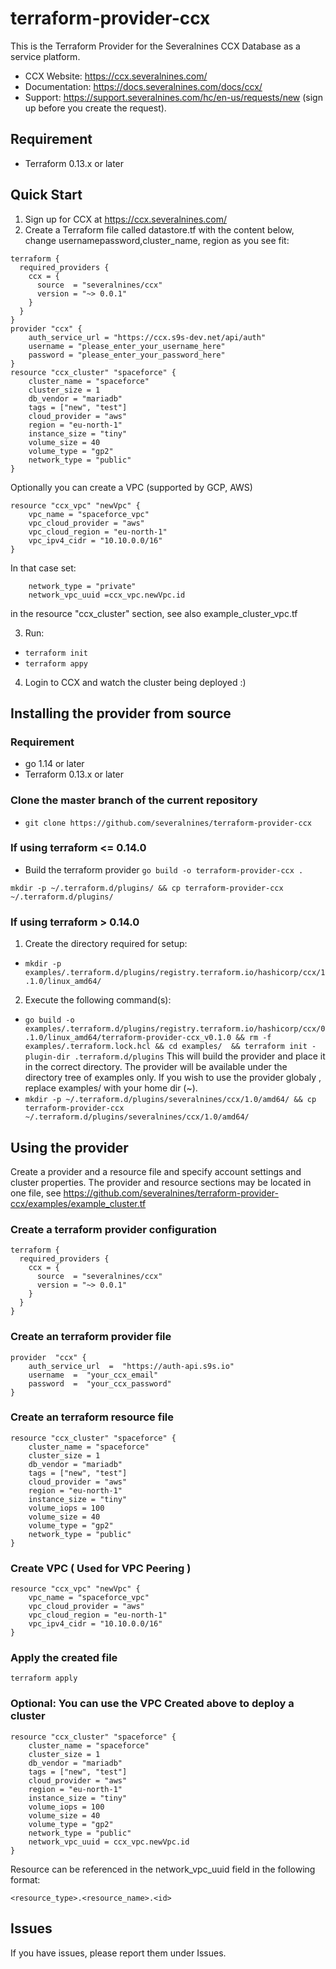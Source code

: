 
# terraform-provider-ccx

This is the Terraform Provider for the Severalnines CCX Database as a service platform.
- CCX Website: https://ccx.severalnines.com/
- Documentation: https://docs.severalnines.com/docs/ccx/
- Support: https://support.severalnines.com/hc/en-us/requests/new (sign up before you create the request).

## Requirement
- Terraform 0.13.x or later

## Quick Start
1. Sign up for CCX at https://ccx.severalnines.com/
2. Create a Terraform file called datastore.tf with the content below, change usernamepassword,cluster_name, region as you see fit:
```
terraform {
  required_providers {
    ccx = {
      source  = "severalnines/ccx"
      version = "~> 0.0.1"
    }
  }
}
provider "ccx" {
    auth_service_url = "https://ccx.s9s-dev.net/api/auth"
    username = "please_enter_your_username_here"
    password = "please_enter_your_password_here"
}
resource "ccx_cluster" "spaceforce" {
    cluster_name = "spaceforce"
    cluster_size = 1
    db_vendor = "mariadb"
    tags = ["new", "test"]
    cloud_provider = "aws"
    region = "eu-north-1"
    instance_size = "tiny"
    volume_size = 40
    volume_type = "gp2"
    network_type = "public"
}
```
Optionally you can create a VPC (supported by GCP, AWS)
```
resource "ccx_vpc" "newVpc" {
    vpc_name = "spaceforce_vpc"
    vpc_cloud_provider = "aws"
    vpc_cloud_region = "eu-north-1"
    vpc_ipv4_cidr = "10.10.0.0/16"
}
```
In that case set:
```
    network_type = "private"
    network_vpc_uuid =ccx_vpc.newVpc.id
```
in the resource "ccx_cluster" section, see also example_cluster_vpc.tf

3. Run:
  * `terraform init`
  * `terraform appy`

4. Login to CCX and watch the cluster being deployed :)

## Installing the provider from source
### Requirement
- go 1.14 or later
- Terraform 0.13.x or later

### Clone the master branch of the current repository
 - `git clone https://github.com/severalnines/terraform-provider-ccx`
 
### If using terraform <= 0.14.0

 - Build the terraform provider
`go build -o terraform-provider-ccx .`

`mkdir -p ~/.terraform.d/plugins/ && cp terraform-provider-ccx ~/.terraform.d/plugins/`

### If using terraform > 0.14.0
1. Create the directory required for setup: 
- `mkdir -p examples/.terraform.d/plugins/registry.terraform.io/hashicorp/ccx/1.1.0/linux_amd64/`
2. Execute the following command(s): 
- `go build -o examples/.terraform.d/plugins/registry.terraform.io/hashicorp/ccx/0.1.0/linux_amd64/terraform-provider-ccx_v0.1.0 && rm -f examples/.terraform.lock.hcl && cd examples/  && terraform init -plugin-dir .terraform.d/plugins`
This will build the provider and place it in the correct directory. The provider will be available under the directory tree of examples only. If you wish to use the provider globaly , replace examples/ with your home dir (~).
- `mkdir -p ~/.terraform.d/plugins/severalnines/ccx/1.0/amd64/ && cp terraform-provider-ccx ~/.terraform.d/plugins/severalnines/ccx/1.0/amd64/`

## Using the provider

Create a provider and a resource file and specify account settings and cluster properties. The provider and resource sections may be located in one file, see https://github.com/severalnines/terraform-provider-ccx/examples/example_cluster.tf
### Create a terraform provider configuration
```
terraform {
  required_providers {
    ccx = {
      source  = "severalnines/ccx"
      version = "~> 0.0.1"
    }
  }
}
```
### Create an terraform provider file
```
provider  "ccx" {
	auth_service_url  =  "https://auth-api.s9s.io" 
	username  =  "your_ccx_email"
	password  =  "your_ccx_password"
}
```
### Create an terraform resource file
```
resource "ccx_cluster" "spaceforce" {
    cluster_name = "spaceforce"
    cluster_size = 1
    db_vendor = "mariadb"
    tags = ["new", "test"]
    cloud_provider = "aws"
    region = "eu-north-1"
    instance_size = "tiny"
    volume_iops = 100
    volume_size = 40
    volume_type = "gp2"
    network_type = "public"
}
```
### Create VPC ( Used for VPC Peering )
```
resource "ccx_vpc" "newVpc" {
    vpc_name = "spaceforce_vpc"
    vpc_cloud_provider = "aws"
    vpc_cloud_region = "eu-north-1"
    vpc_ipv4_cidr = "10.10.0.0/16"
}
```

### Apply the created file
`terraform apply`

### Optional: You can use the VPC Created above to  deploy a cluster
```
resource "ccx_cluster" "spaceforce" {
    cluster_name = "spaceforce"
    cluster_size = 1
    db_vendor = "mariadb"
    tags = ["new", "test"]
    cloud_provider = "aws"
    region = "eu-north-1"
    instance_size = "tiny"
    volume_iops = 100
    volume_size = 40
    volume_type = "gp2"
    network_type = "public"
    network_vpc_uuid = ccx_vpc.newVpc.id
}
```
Resource can be referenced in the network_vpc_uuid field in the following format:
```
<resource_type>.<resource_name>.<id>
```
## Issues
If you have issues, please report them under Issues.
